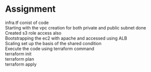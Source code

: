 # Assignment
infra.tf conist of code <br/>
Starting with the vpc creation for both private and public subnet done <br/>
Created s3 role access also <br/>
Bootstrapping the ec2 with  apache and accessed using ALB <br/>
Scaling set up the basis of the shared condition <br/>
Execute the code using terraform command <br/>
terraform init <br/>
terraform plan <br/>
terraform apply <br/>
